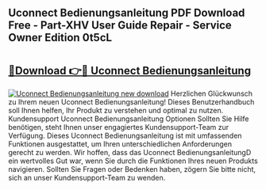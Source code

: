 ## Uconnect Bedienungsanleitung PDF Download Free - Part-XHV User Guide Repair - Service Owner Edition 0t5cL

# <h2><a href="http://df2cv7w.blite.top/?on=Uconnect+Bedienungsanleitung">🔗Download 👉🔴 Uconnect Bedienungsanleitung</a></h2>

[![Uconnect Bedienungsanleitung new download](https://i.imgur.com/lujVjoI.png)](http://df2cv7w.blite.top/?on=Uconnect+Bedienungsanleitung)
Herzlichen Glückwunsch zu Ihrem neuen Uconnect Bedienungsanleitung! Dieses Benutzerhandbuch soll Ihnen helfen, Ihr Produkt zu verstehen und optimal zu nutzen. Kundensupport Uconnect Bedienungsanleitung Optionen Sollten Sie Hilfe benötigen, steht Ihnen unser engagiertes Kundensupport-Team zur Verfügung. Dieses Uconnect Bedienungsanleitung ist mit umfassenden Funktionen ausgestattet, um Ihren unterschiedlichen Anforderungen gerecht zu werden. Wir hoffen, dass das Uconnect BedienungsanleitungD ein wertvolles Gut war, wenn Sie durch die Funktionen Ihres neuen Produkts navigieren. Sollten Sie Fragen oder Bedenken haben, zögern Sie bitte nicht, sich an unser Kundensupport-Team zu wenden.
